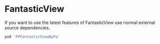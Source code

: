 # FantasticView

If you want to use the latest features of FantasticView use normal external source dependencies.

```ruby
pod 'PPFantasticViewByPa'
```
